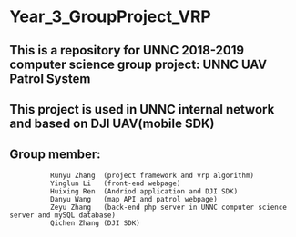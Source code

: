 # Year_3_GroupProject_VRP
## This is a repository for UNNC 2018-2019 computer science group project: UNNC UAV Patrol System
## This project is used in UNNC internal network and based on DJI UAV(mobile SDK)
## Group member:
              Runyu Zhang  (project framework and vrp algorithm)
              Yinglun Li   (front-end webpage)
              Huixing Ren  (Andriod application and DJI SDK)
              Danyu Wang   (map API and patrol webpage)
              Zeyu Zhang   (back-end php server in UNNC computer science server and mySQL database)
              Qichen Zhang (DJI SDK)
